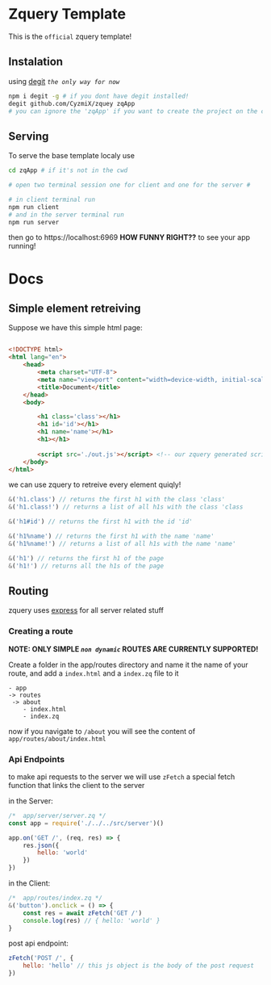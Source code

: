 # Zquery Template
This is the `official` zquery template!

## Instalation
using [degit](https://www.npmjs.com/package/degit) *`the only way for now`*
```bash
npm i degit -g # if you dont have degit installed!
degit github.com/CyzmiX/zquey zqApp
# you can ignore the 'zqApp' if you want to create the project on the cwd
```

## Serving
To serve the base template localy use
```bash
cd zqApp # if it's not in the cwd

# open two terminal session one for client and one for the server #

# in client terminal run
npm run client
# and in the server terminal run
npm run server 
```
then go to https://localhost:6969 **HOW FUNNY RIGHT??** to see your app running!

# Docs
## Simple element retreiving 
Suppose we have this simple html page:
```html

<!DOCTYPE html>
<html lang="en">
    <head>
        <meta charset="UTF-8">
        <meta name="viewport" content="width=device-width, initial-scale=1.0">
        <title>Document</title>
    </head>
    <body>

        <h1 class='class'></h1>
        <h1 id='id'></h1>
        <h1 name='name'></h1>
        <h1></h1>
        
        <script src='./out.js'></script> <!-- our zquery generated script -->
    </body>
</html>
```
we can use zquery to retreive every element quiqly!
```js
&('h1.class') // returns the first h1 with the class 'class'
&('h1.class!') // returns a list of all h1s with the class 'class

&('h1#id') // returns the first h1 with the id 'id'

&('h1%name') // returns the first h1 with the name 'name'
&('h1%name!') // returns a list of all h1s with the name 'name'

&('h1') // returns the first h1 of the page
&('h1!') // returns all the h1s of the page 
```
## Routing
zquery uses [express](https://www.npmjs.com/package/express) for all server related stuff
### Creating a route
**NOTE: ONLY SIMPLE *`non dynamic`* ROUTES ARE CURRENTLY SUPPORTED!**

Create a folder in the app/routes directory and name it the name of your route, and add a `index.html` and a `index.zq` file to it 
```
- app
-> routes
 -> about
    - index.html
    - index.zq

```
now if you navigate to `/about` you will see the content of `app/routes/about/index.html`
### Api Endpoints
to make api requests to the server we will use `zFetch` a special fetch function that links the client to the server

in the Server:
```js
/*  app/server/server.zq */
const app = require('./../../src/server')()

app.on('GET /', (req, res) => {
    res.json({
        hello: 'world'
    })
})

``` 
in the Client:
```js
/*  app/routes/index.zq */
&('button').onclick = () => {
    const res = await zFetch('GET /') 
    console.log(res) // { hello: 'world' }
}
``` 
post api endpoint: 
```js
zFetch('POST /', {
    hello: 'hello' // this js object is the body of the post request
})
```

